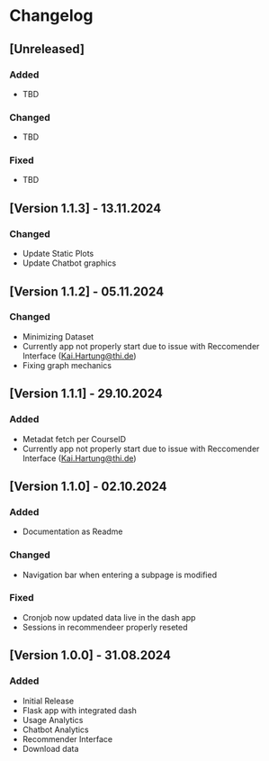 # Changelog

## [Unreleased]
### Added
- TBD

### Changed
- TBD

### Fixed
- TBD

## [Version 1.1.3] - 13.11.2024
### Changed
- Update Static Plots
- Update Chatbot graphics

## [Version 1.1.2] - 05.11.2024
### Changed
- Minimizing Dataset 
- Currently app not properly start due to issue with Reccomender Interface ([Kai.Hartung@thi.de](mailto:Kai.Hartung@thi.de))
- Fixing graph mechanics

## [Version 1.1.1] - 29.10.2024
### Added
- Metadat fetch per CourseID
- Currently app not properly start due to issue with Reccomender Interface ([Kai.Hartung@thi.de](mailto:Kai.Hartung@thi.de))

## [Version 1.1.0] - 02.10.2024
### Added
- Documentation as Readme

### Changed
- Navigation bar when entering a subpage is modified

### Fixed
- Cronjob now updated data live in the dash app
- Sessions in recommendeer properly reseted

## [Version 1.0.0] - 31.08.2024
### Added
- Initial Release
- Flask app with integrated dash
- Usage Analytics
- Chatbot Analytics
- Recommender Interface
- Download data
